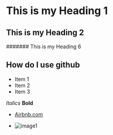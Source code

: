# This is my Heading 1

## This is my Heading 2

####### This is my Heading 6

## How do I use github
- Item 1
- Item 2
- Item 3

*Italics*
**Bold**

- [Airbnb.com](https://www.Airbnb.com)

- ![image1](![image1](https://www.google.com/search?q=vacation%20home%20images&tbm=isch&tbs=il:cl&rlz=1C1ASVC_enUS901US901&hl=en&sa=X&ved=0CAAQ1vwEahcKEwjQkKrIre3vAhUAAAAAHQAAAAAQBw&biw=1009&bih=919#imgrc=1YEXbewjgQquxM))
